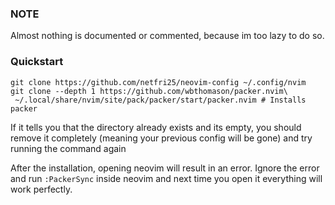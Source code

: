 ### NOTE
Almost nothing is documented or commented, because im too lazy to do so.

### Quickstart
```shell
git clone https://github.com/netfri25/neovim-config ~/.config/nvim
git clone --depth 1 https://github.com/wbthomason/packer.nvim\
 ~/.local/share/nvim/site/pack/packer/start/packer.nvim # Installs packer
```
If it tells you that the directory already exists and its empty, you should remove it completely (meaning your previous config will be gone) and try running the command again

After the installation, opening neovim will result in an error.
Ignore the error and run `:PackerSync` inside neovim and next time you open it everything will work perfectly.
